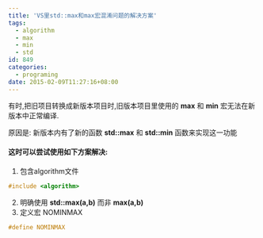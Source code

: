 ```yaml
---
title: 'VS里std::max和max宏混淆问题的解决方案'
tags:
  - algorithm
  - max
  - min
  - std
id: 849
categories:
  - programing
date: 2015-02-09T11:27:16+08:00
---
```


有时,把旧项目转换成新版本项目时,旧版本项目里使用的 **max** 和 **min** 宏无法在新版本中正常编译.

原因是: 新版本内有了新的函数 **std::max** 和 **std::min** 函数来实现这一功能

#### 这时可以尝试使用如下方案解决:

1. 包含algorithm文件
```cpp
#include <algorithm>
```
2. 明确使用 **std::max(a,b)** 而非 **max(a,b)**
3. 定义宏 NOMINMAX
```cpp
#define NOMINMAX
```

